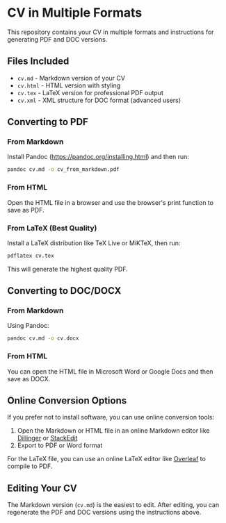 # CV in Multiple Formats

This repository contains your CV in multiple formats and instructions for generating PDF and DOC versions.

## Files Included

- `cv.md` - Markdown version of your CV
- `cv.html` - HTML version with styling
- `cv.tex` - LaTeX version for professional PDF output
- `cv.xml` - XML structure for DOC format (advanced users)

## Converting to PDF

### From Markdown

Install Pandoc (https://pandoc.org/installing.html) and then run:

```bash
pandoc cv.md -o cv_from_markdown.pdf
```

### From HTML

Open the HTML file in a browser and use the browser's print function to save as PDF.

### From LaTeX (Best Quality)

Install a LaTeX distribution like TeX Live or MiKTeX, then run:

```bash
pdflatex cv.tex
```

This will generate the highest quality PDF.

## Converting to DOC/DOCX

### From Markdown

Using Pandoc:

```bash
pandoc cv.md -o cv.docx
```

### From HTML

You can open the HTML file in Microsoft Word or Google Docs and then save as DOCX.

## Online Conversion Options

If you prefer not to install software, you can use online conversion tools:

1. Open the Markdown or HTML file in an online Markdown editor like [Dillinger](https://dillinger.io/) or [StackEdit](https://stackedit.io/)
2. Export to PDF or Word format

For the LaTeX file, you can use an online LaTeX editor like [Overleaf](https://www.overleaf.com/) to compile to PDF.

## Editing Your CV

The Markdown version (`cv.md`) is the easiest to edit. After editing, you can regenerate the PDF and DOC versions using the instructions above. 